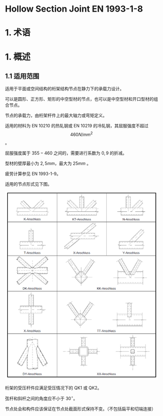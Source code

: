 # Hollow Section Joint EN 1993-1-8

# 1. 术语



# 1. 概述

## 1.1 适用范围

适用于平面或空间结构的桁架结构节点在静力下的承载力设计。

可以是圆形、正方形、矩形的中空型材的节点，也可以是中空型材和开口型材的组合节点。

节点的承载力，由桁架杆件上的最大轴力或弯矩定义。

适用的材料为 EN 10210 的热轧钢或 EN 10219 的冷轧钢，其屈服强度不超过 $$ 460N/mm^2 $$ 。

屈服强度属于 $355 - 460$ 之间的，需要进行系数为 $0,9$ 的折减。

型材的壁厚最小为 $2,5mm$，最大为 $25mm$ 。

疲劳计算参见 EN 1993-1-9。

适用的节点形式见下图。

![](.\picture\1.png)

桁架的受压杆件应满足受压情况下的 QK1 或 QK2。

弦杆和斜杆之间的角度应不小于 $30^\circ$。

节点处会和构件应该保证在节点处截面形式保持不变。（不包括扁平和切端连接）




